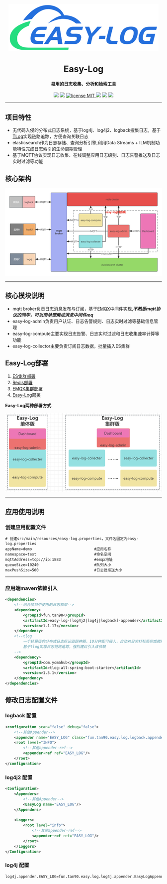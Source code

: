 <p align="center">
	<img alt="logo" src="./doc/img/logo.png" height="150">
</p>
<h1 align="center">Easy-Log</h1>
<h4 align="center">易用的日志收集、分析和检索工具</h4>
<p align="center">
	<a href="https://gitee.com/fun-tan90/easy-log/stargazers"><img src="https://gitee.com/fun-tan90/easy-log/badge/star.svg"></a>
	<a href="https://gitee.com/fun-tan90/easy-log/members"><img src="https://gitee.com/fun-tan90/easy-log/badge/fork.svg"></a>
    <a href="./LICENSE">
        <img src="https://img.shields.io/badge/license-MIT-red" alt="license MIT">
    </a>
    <a>
        <img src="https://img.shields.io/badge/JDK-1.8+-green.svg" >
    </a>
    <a>
        <img src="https://img.shields.io/badge/springBoot-2.0+-green.svg" >
    </a>
    <a>
        <img src="https://img.shields.io/badge/springBoot-3.0+-green.svg" >
    </a>
</p>

---

## 项目特性

- 无代码入侵的分布式日志系统，基于log4j、log4j2、logback搜集日志，基于[TLog](https://tlog.yomahub.com)实现链路追踪，方便查询关联日志
- elasticsearch作为日志存储、查询分析引擎,利用Data Streams + ILM机制功能特性完成日志索引的生命周期管理
- 基于MQTT协议实现日志收集、在线调整应用日志级别、日志告警推送及日志实时过滤等功能

## 核心架构

![Easy-Log系统架构.jpg](doc/img/Easy-Log系统架构.jpg)

---

## 核心模块说明

- mqtt broker负责日志消息发布与订阅，基于[EMQX](https://www.emqx.io/zh)中间件实现,**_不熟悉mqtt协议的同学，可以简单理解成消息中间件mq_**
- easy-log-admin负责用户认证、日志告警规则、日志实时过滤等基础信息管理
- easy-log-compute主要实现日志告警、日志实时过滤和日志收集速率计算等功能
- easy-log-collector主要负责订阅日志数据，批量插入ES集群

## Easy-Log部署

1. [ES集群部署](doc/quick-start/es/es.md)
2. [Redis部署](doc/quick-start/redis/redis.md)
3. [EMQX集群部署](doc/quick-start/emqx/emqx.md)
4. [Easy-Log部署](doc/quick-start/easy-log/el.md)

**Easy-Log两种部署方式**

![Easy-Log部署方式.png](doc/img/Easy-Log部署方式.png)

---

## 应用使用说明

### 创建应用配置文件

```properties
# 创建src/main/resources/easy-log.properties，文件名固定为easy-log.properties
appName=demo                            #应用名称
namespace=test                          #命名空间
mqttAddress=tcp://ip:1883               #emqx地址
queueSize=10240                         #队列大小
maxPushSize=500                         #日志批推送大小
```

---

### 应用端maven依赖引入

```xml
<dependencies>
    <!--结合项目中使用的日志框架-->
    <dependency>
        <groupId>fun.tan90</groupId>
        <artifactId>easy-log-[log4j2|log4j|logback]-appender</artifactId>
        <version>1.1.17</version>
    </dependency>
    <!--tlog 
        一个轻量级的分布式日志标记追踪神器，10分钟即可接入，自动对日志打标签完成微服务的链路追踪
        基于tlog实现日志链路追踪，强烈建议引入该依赖
    -->
    <dependency>
        <groupId>com.yomahub</groupId>
        <artifactId>tlog-all-spring-boot-starter</artifactId>
        <version>1.5.1</version>
    </dependency>
</dependencies>
```

## 修改日志配置文件

### logback 配置

```xml
<configuration scan="false" debug="false">
    <!--其他Appender-->
    <appender name="EASY_LOG" class="fun.tan90.easy.log.logback.appender.EasyLogAppender"/>
    <root level="INFO">
        <!--其他appender-ref-->
        <appender-ref ref="EASY_LOG"/>
    </root>
</configuration>
```

### log4j2 配置

```xml
<Configuration>
    <Appenders>
        <!--其他Appender-->
        <EasyLog name="EASY_LOG"/>
    </Appenders>

    <Loggers>
        <root level="info">
            <!--其他appender-ref-->
            <appender-ref ref="EASY_LOG"/>
        </root>
    </Loggers>
</Configuration>
```

### log4j 配置

```properties
log4j.appender.EASY_LOG=fun.tan90.easy.log.log4j.appender.EasyLogAppender
```